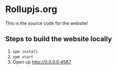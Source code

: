 # Rollupjs.org

This is the source code for the website!

## Steps to build the website locally

1. `npm install`
2. `npm start`
3. Open up http://0.0.0.0:4567
